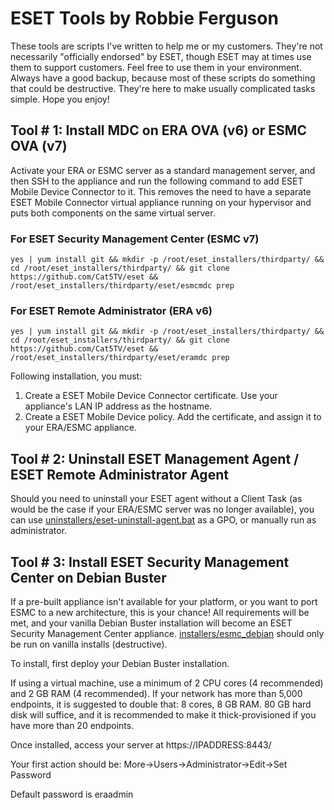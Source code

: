 # ESET Tools by Robbie Ferguson

These tools are scripts I've written to help me or my customers. They're not necessarily "officially endorsed" by ESET, though ESET may at times use them to support customers. Feel free to use them in your environment. Always have a good backup, because most of these scripts do something that could be destructive. They're here to make usually complicated tasks simple. Hope you enjoy!

## Tool # 1: Install MDC on ERA OVA (v6) or ESMC OVA (v7)

Activate your ERA or ESMC server as a standard management server, and then SSH to the appliance and run the following command to add ESET Mobile Device Connector to it. This removes the need to have a separate ESET Mobile Connector virtual appliance running on your hypervisor and puts both components on the same virtual server.

### For ESET Security Management Center (ESMC v7)
```
yes | yum install git && mkdir -p /root/eset_installers/thirdparty/ && cd /root/eset_installers/thirdparty/ && git clone https://github.com/Cat5TV/eset && /root/eset_installers/thirdparty/eset/esmcmdc prep
```

### For ESET Remote Administrator (ERA v6)
```
yes | yum install git && mkdir -p /root/eset_installers/thirdparty/ && cd /root/eset_installers/thirdparty/ && git clone https://github.com/Cat5TV/eset && /root/eset_installers/thirdparty/eset/eramdc prep
```

Following installation, you must:

1. Create a ESET Mobile Device Connector certificate. Use your appliance's LAN IP address as the hostname.
2. Create a ESET Mobile Device policy. Add the certificate, and assign it to your ERA/ESMC appliance.

## Tool # 2: Uninstall ESET Management Agent / ESET Remote Administrator Agent

Should you need to uninstall your ESET agent without a Client Task (as would be the case if your ERA/ESMC server was no longer available), you can use [uninstallers/eset-uninstall-agent.bat](uninstallers/eset-uninstall-agent.bat) as a GPO, or manually run as administrator.

## Tool # 3: Install ESET Security Management Center on Debian Buster

If a pre-built appliance isn't available for your platform, or you want to port ESMC to a new architecture, this is your chance! All requirements will be met, and your vanilla Debian Buster installation will become an ESET Security Management Center appliance. [installers/esmc_debian](installers/esmc_debian) should only be run on vanilla installs (destructive).

To install, first deploy your Debian Buster installation.

If using a virtual machine, use a minimum of 2 CPU cores (4 recommended) and 2 GB RAM (4 recommended). If your network has more than 5,000 endpoints, it is suggested to double that: 8 cores, 8 GB RAM. 80 GB hard disk will suffice, and it is recommended to make it thick-provisioned if you have more than 20 endpoints.

Once installed, access your server at https://IPADDRESS:8443/

Your first action should be: More->Users->Administrator->Edit->Set Password

Default password is eraadmin
